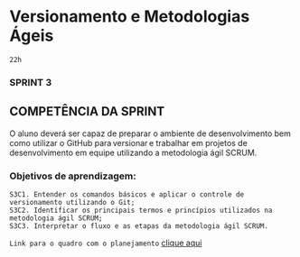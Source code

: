 # Versionamento e Metodologias Ágeis
  `22h`
### SPRINT 3
## COMPETÊNCIA DA SPRINT
  O aluno deverá ser capaz de preparar o ambiente de desenvolvimento bem como utilizar o GitHub para versionar e trabalhar em projetos de desenvolvimento em equipe utilizando a metodologia ágil SCRUM.

### Objetivos de aprendizagem:

``` 
S3C1. Entender os comandos básicos e aplicar o controle de versionamento utilizando o Git;
S3C2. Identificar os principais termos e princípios utilizados na metodologia ágil SCRUM;
S3C3. Interpretar o fluxo e as etapas da metodologia ágil SCRUM.
```

`Link para o quadro com o planejamento` [clique aqui](https://trello.com/b/diwuiOYn/versionamento-e-metodologias-%C3%A1geis)
